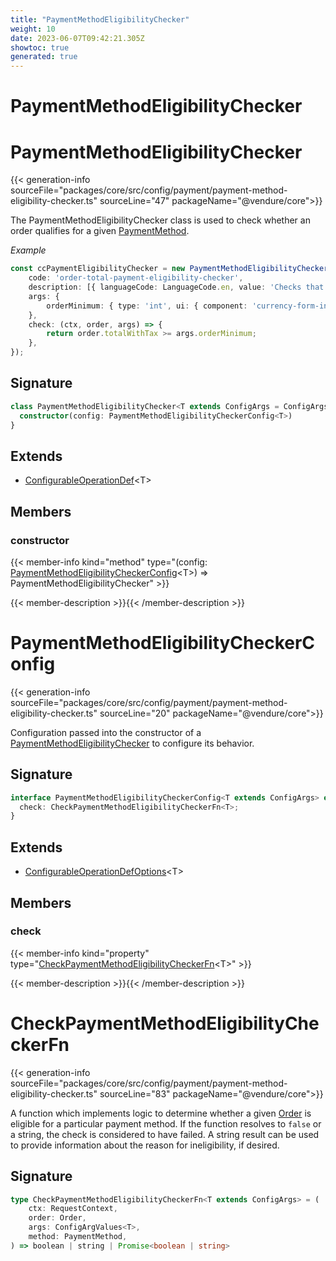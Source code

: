 ```yaml
---
title: "PaymentMethodEligibilityChecker"
weight: 10
date: 2023-06-07T09:42:21.305Z
showtoc: true
generated: true
---
```

<!-- This file was generated from the Vendure source. Do not modify. Instead, re-run the "docs:build" script -->

# PaymentMethodEligibilityChecker
<div class="symbol">


# PaymentMethodEligibilityChecker

{{< generation-info sourceFile="packages/core/src/config/payment/payment-method-eligibility-checker.ts" sourceLine="47" packageName="@vendure/core">}}

The PaymentMethodEligibilityChecker class is used to check whether an order qualifies for a
given <a href='/typescript-api/entities/payment-method#paymentmethod'>PaymentMethod</a>.

*Example*

```ts
const ccPaymentEligibilityChecker = new PaymentMethodEligibilityChecker({
    code: 'order-total-payment-eligibility-checker',
    description: [{ languageCode: LanguageCode.en, value: 'Checks that the order total is above some minimum value' }],
    args: {
        orderMinimum: { type: 'int', ui: { component: 'currency-form-input' } },
    },
    check: (ctx, order, args) => {
        return order.totalWithTax >= args.orderMinimum;
    },
});
```

## Signature

```TypeScript
class PaymentMethodEligibilityChecker<T extends ConfigArgs = ConfigArgs> extends ConfigurableOperationDef<T> {
  constructor(config: PaymentMethodEligibilityCheckerConfig<T>)
}
```
## Extends

 * <a href='/typescript-api/configurable-operation-def/#configurableoperationdef'>ConfigurableOperationDef</a>&#60;T&#62;


## Members

### constructor

{{< member-info kind="method" type="(config: <a href='/typescript-api/payment/payment-method-eligibility-checker#paymentmethodeligibilitycheckerconfig'>PaymentMethodEligibilityCheckerConfig</a>&#60;T&#62;) => PaymentMethodEligibilityChecker"  >}}

{{< member-description >}}{{< /member-description >}}


</div>
<div class="symbol">


# PaymentMethodEligibilityCheckerConfig

{{< generation-info sourceFile="packages/core/src/config/payment/payment-method-eligibility-checker.ts" sourceLine="20" packageName="@vendure/core">}}

Configuration passed into the constructor of a <a href='/typescript-api/payment/payment-method-eligibility-checker#paymentmethodeligibilitychecker'>PaymentMethodEligibilityChecker</a> to
configure its behavior.

## Signature

```TypeScript
interface PaymentMethodEligibilityCheckerConfig<T extends ConfigArgs> extends ConfigurableOperationDefOptions<T> {
  check: CheckPaymentMethodEligibilityCheckerFn<T>;
}
```
## Extends

 * <a href='/typescript-api/configurable-operation-def/configurable-operation-def-options#configurableoperationdefoptions'>ConfigurableOperationDefOptions</a>&#60;T&#62;


## Members

### check

{{< member-info kind="property" type="<a href='/typescript-api/payment/payment-method-eligibility-checker#checkpaymentmethodeligibilitycheckerfn'>CheckPaymentMethodEligibilityCheckerFn</a>&#60;T&#62;"  >}}

{{< member-description >}}{{< /member-description >}}


</div>
<div class="symbol">


# CheckPaymentMethodEligibilityCheckerFn

{{< generation-info sourceFile="packages/core/src/config/payment/payment-method-eligibility-checker.ts" sourceLine="83" packageName="@vendure/core">}}

A function which implements logic to determine whether a given <a href='/typescript-api/entities/order#order'>Order</a> is eligible for
a particular payment method. If the function resolves to `false` or a string, the check is
considered to have failed. A string result can be used to provide information about the
reason for ineligibility, if desired.

## Signature

```TypeScript
type CheckPaymentMethodEligibilityCheckerFn<T extends ConfigArgs> = (
    ctx: RequestContext,
    order: Order,
    args: ConfigArgValues<T>,
    method: PaymentMethod,
) => boolean | string | Promise<boolean | string>
```
</div>
